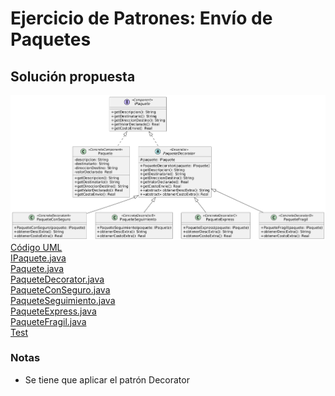 # Ejercicio de Patrones: Envío de Paquetes
## Solución propuesta
![Diagrama UML](./diag_uml_sol.png)<br>
[Código UML](./source_sol.uml)<br>
[IPaquete.java](./IPaquete.java)<br>
[Paquete.java](./Paquete.java)<br>
[PaqueteDecorator.java](./PaqueteDecorator.java)<br>
[PaqueteConSeguro.java](./PaqueteConSeguro.java)<br>
[PaqueteSeguimiento.java](./PaqueteSeguimiento.java)<br>
[PaqueteExpress.java](./PaqueteExpres.java)<br>
[PaqueteFragil.java](./PaqueteFragil.java)<br>
[Test](./Test/PaqueteTest.java)
### Notas
- Se tiene que aplicar el patrón Decorator
